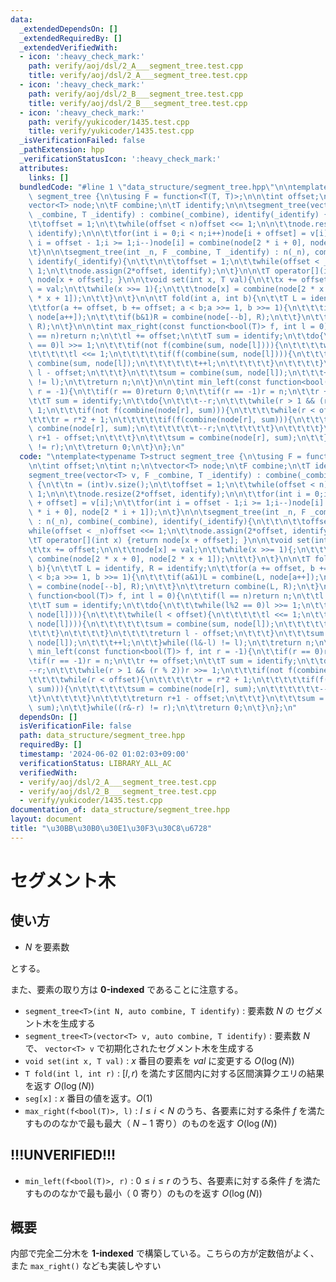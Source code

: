 ```yaml
---
data:
  _extendedDependsOn: []
  _extendedRequiredBy: []
  _extendedVerifiedWith:
  - icon: ':heavy_check_mark:'
    path: verify/aoj/dsl/2_A___segment_tree.test.cpp
    title: verify/aoj/dsl/2_A___segment_tree.test.cpp
  - icon: ':heavy_check_mark:'
    path: verify/aoj/dsl/2_B___segment_tree.test.cpp
    title: verify/aoj/dsl/2_B___segment_tree.test.cpp
  - icon: ':heavy_check_mark:'
    path: verify/yukicoder/1435.test.cpp
    title: verify/yukicoder/1435.test.cpp
  _isVerificationFailed: false
  _pathExtension: hpp
  _verificationStatusIcon: ':heavy_check_mark:'
  attributes:
    links: []
  bundledCode: "#line 1 \"data_structure/segment_tree.hpp\"\n\ntemplate<typename T>struct\
    \ segment_tree {\n\tusing F = function<T(T, T)>;\n\n\tint offset;\n\tint n;\n\t\
    vector<T> node;\n\tF combine;\n\tT identify;\n\n\tsegment_tree(vector<T> v, F\
    \ _combine, T _identify) : combine(_combine), identify(_identify) {\n\t\tn = (int)v.size();\n\
    \t\toffset = 1;\n\t\twhile(offset < n)offset <<= 1;\n\n\t\tnode.resize(2*offset,\
    \ identify);\n\n\t\tfor(int i = 0;i < n;i++)node[i + offset] = v[i];\n\t\tfor(int\
    \ i = offset - 1;i >= 1;i--)node[i] = combine(node[2 * i + 0], node[2 * i + 1]);\n\
    \t}\n\n\tsegment_tree(int _n, F _combine, T _identify) : n(_n), combine(_combine),\
    \ identify(_identify){\n\t\t\n\t\toffset = 1;\n\t\twhile(offset < _n)offset <<=\
    \ 1;\n\t\tnode.assign(2*offset, identify);\n\t}\n\n\tT operator[](int x) {return\
    \ node[x + offset]; }\n\n\tvoid set(int x, T val){\n\t\tx += offset;\n\n\t\tnode[x]\
    \ = val;\n\t\twhile(x >>= 1){;\n\t\t\tnode[x] = combine(node[2 * x + 0], node[2\
    \ * x + 1]);\n\t\t}\n\t}\n\n\tT fold(int a, int b){\n\t\tT L = identify, R = identify;\n\
    \t\tfor(a += offset, b += offset; a < b;a >>= 1, b >>= 1){\n\t\t\tif(a&1)L = combine(L,\
    \ node[a++]);\n\t\t\tif(b&1)R = combine(node[--b], R);\n\t\t}\n\t\treturn combine(L,\
    \ R);\n\t}\n\n\tint max_right(const function<bool(T)> f, int l = 0){\n\t\tif(l\
    \ == n)return n;\n\t\tl += offset;\n\t\tT sum = identify;\n\t\tdo{\n\t\t\twhile(l%2\
    \ == 0)l >>= 1;\n\t\t\tif(not f(combine(sum, node[l]))){\n\t\t\t\twhile(l < offset){\n\
    \t\t\t\t\tl <<= 1;\n\t\t\t\t\tif(f(combine(sum, node[l]))){\n\t\t\t\t\t\tsum =\
    \ combine(sum, node[l]);\n\t\t\t\t\t\t++l;\n\t\t\t\t\t}\n\t\t\t\t}\n\t\t\t\treturn\
    \ l - offset;\n\t\t\t}\n\t\t\tsum = combine(sum, node[l]);\n\t\t\t++l;\n\t\t}while((l&-l)\
    \ != l);\n\t\treturn n;\n\t}\n\n\tint min_left(const function<bool(T)> f, int\
    \ r = -1){\n\t\tif(r == 0)return 0;\n\t\tif(r == -1)r = n;\n\t\tr += offset;\n\
    \t\tT sum = identify;\n\t\tdo{\n\t\t\t--r;\n\t\t\twhile(r > 1 && (r % 2))r >>=\
    \ 1;\n\t\t\tif(not f(combine(node[r], sum))){\n\t\t\t\twhile(r < offset){\n\t\t\
    \t\t\tr = r*2 + 1;\n\t\t\t\t\tif(f(combine(node[r], sum))){\n\t\t\t\t\t\tsum =\
    \ combine(node[r], sum);\n\t\t\t\t\t\t--r;\n\t\t\t\t\t}\n\t\t\t\t}\n\t\t\t\treturn\
    \ r+1 - offset;\n\t\t\t}\n\t\t\tsum = combine(node[r], sum);\n\t\t}while((r&-r)\
    \ != r);\n\t\treturn 0;\n\t}\n};\n"
  code: "\ntemplate<typename T>struct segment_tree {\n\tusing F = function<T(T, T)>;\n\
    \n\tint offset;\n\tint n;\n\tvector<T> node;\n\tF combine;\n\tT identify;\n\n\t\
    segment_tree(vector<T> v, F _combine, T _identify) : combine(_combine), identify(_identify)\
    \ {\n\t\tn = (int)v.size();\n\t\toffset = 1;\n\t\twhile(offset < n)offset <<=\
    \ 1;\n\n\t\tnode.resize(2*offset, identify);\n\n\t\tfor(int i = 0;i < n;i++)node[i\
    \ + offset] = v[i];\n\t\tfor(int i = offset - 1;i >= 1;i--)node[i] = combine(node[2\
    \ * i + 0], node[2 * i + 1]);\n\t}\n\n\tsegment_tree(int _n, F _combine, T _identify)\
    \ : n(_n), combine(_combine), identify(_identify){\n\t\t\n\t\toffset = 1;\n\t\t\
    while(offset < _n)offset <<= 1;\n\t\tnode.assign(2*offset, identify);\n\t}\n\n\
    \tT operator[](int x) {return node[x + offset]; }\n\n\tvoid set(int x, T val){\n\
    \t\tx += offset;\n\n\t\tnode[x] = val;\n\t\twhile(x >>= 1){;\n\t\t\tnode[x] =\
    \ combine(node[2 * x + 0], node[2 * x + 1]);\n\t\t}\n\t}\n\n\tT fold(int a, int\
    \ b){\n\t\tT L = identify, R = identify;\n\t\tfor(a += offset, b += offset; a\
    \ < b;a >>= 1, b >>= 1){\n\t\t\tif(a&1)L = combine(L, node[a++]);\n\t\t\tif(b&1)R\
    \ = combine(node[--b], R);\n\t\t}\n\t\treturn combine(L, R);\n\t}\n\n\tint max_right(const\
    \ function<bool(T)> f, int l = 0){\n\t\tif(l == n)return n;\n\t\tl += offset;\n\
    \t\tT sum = identify;\n\t\tdo{\n\t\t\twhile(l%2 == 0)l >>= 1;\n\t\t\tif(not f(combine(sum,\
    \ node[l]))){\n\t\t\t\twhile(l < offset){\n\t\t\t\t\tl <<= 1;\n\t\t\t\t\tif(f(combine(sum,\
    \ node[l]))){\n\t\t\t\t\t\tsum = combine(sum, node[l]);\n\t\t\t\t\t\t++l;\n\t\t\
    \t\t\t}\n\t\t\t\t}\n\t\t\t\treturn l - offset;\n\t\t\t}\n\t\t\tsum = combine(sum,\
    \ node[l]);\n\t\t\t++l;\n\t\t}while((l&-l) != l);\n\t\treturn n;\n\t}\n\n\tint\
    \ min_left(const function<bool(T)> f, int r = -1){\n\t\tif(r == 0)return 0;\n\t\
    \tif(r == -1)r = n;\n\t\tr += offset;\n\t\tT sum = identify;\n\t\tdo{\n\t\t\t\
    --r;\n\t\t\twhile(r > 1 && (r % 2))r >>= 1;\n\t\t\tif(not f(combine(node[r], sum))){\n\
    \t\t\t\twhile(r < offset){\n\t\t\t\t\tr = r*2 + 1;\n\t\t\t\t\tif(f(combine(node[r],\
    \ sum))){\n\t\t\t\t\t\tsum = combine(node[r], sum);\n\t\t\t\t\t\t--r;\n\t\t\t\t\
    \t}\n\t\t\t\t}\n\t\t\t\treturn r+1 - offset;\n\t\t\t}\n\t\t\tsum = combine(node[r],\
    \ sum);\n\t\t}while((r&-r) != r);\n\t\treturn 0;\n\t}\n};\n"
  dependsOn: []
  isVerificationFile: false
  path: data_structure/segment_tree.hpp
  requiredBy: []
  timestamp: '2024-06-02 01:02:03+09:00'
  verificationStatus: LIBRARY_ALL_AC
  verifiedWith:
  - verify/aoj/dsl/2_A___segment_tree.test.cpp
  - verify/aoj/dsl/2_B___segment_tree.test.cpp
  - verify/yukicoder/1435.test.cpp
documentation_of: data_structure/segment_tree.hpp
layout: document
title: "\u30BB\u30B0\u30E1\u30F3\u30C8\u6728"
---
```


# セグメント木

## 使い方

- $N$ を要素数

とする。

また、要素の取り方は **0-indexed** であることに注意する。

- ``segment_tree<T>(int N, auto combine, T identify)`` : 要素数 $N$ の セグメント木を生成する
- ``segment_tree<T>(vector<T> v, auto combine, T identify)`` : 要素数 $N$ で、 ``vector<T> v`` で初期化されたセグメント木を生成する
- ``void set(int x, T val)`` : $x$ 番目の要素を $val$ に変更する  $O(\log(N))$
- ``T fold(int l, int r)`` : $[l, r)$ を満たす区間内に対する区間演算クエリの結果を返す $O(\log(N))$
- ``seg[x]`` : $x$ 番目の値を返す。$O(1)$
- ``max_right(f<bool(T)>, l)`` : $l \leq i < N$ のうち、各要素に対する条件 $f$ を満たすもののなかで最も最大（ $N-1$ 寄り）のものを返す $O(\log(N))$

## !!!UNVERIFIED!!!

- ``min_left(f<bool(T)>, r)`` : $0 \leq i \leq r$ のうち、各要素に対する条件 $f$ を満たすもののなかで最も最小（ $0$ 寄り）のものを返す $O(\log(N))$


## 概要

内部で完全二分木を **1-indexed** で構築している。こちらの方が定数倍がよく、また ``max_right()`` なども実装しやすい
